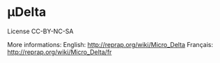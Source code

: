 µDelta
======


License	CC-BY-NC-SA



More informations:
English:
http://reprap.org/wiki/Micro_Delta
Français:
http://reprap.org/wiki/Micro_Delta/fr
